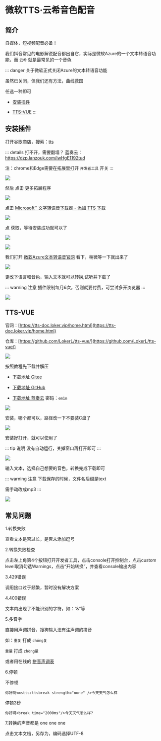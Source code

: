 # 微软TTS·云希音色配音





## 简介

自媒体，短视频配音必备！

我们抖音常见的电影解说配音都出自它，实际是微软Azure的一个文本转语音功能，而 `云希` 就是最常见的一个音色



::: danger 关于微软正式关闭Azure的文本转语音功能

虽然已关闭，但我们还有方法，曲线救国

任选一种即可

* [安装插件](#安装插件)

* [TTS-VUE](#tts-vue)
:::



## 安装插件


打开谷歌商店，搜索：[tts](https://chrome.google.com/webstore/category/extensions)

::: details 打不开，需要翻墙？
蓝奏云：https://dzp.lanzouk.com/iwHgE1192tud

注：chrome和Edge需要在拓展里打开 `开发者工具` 开关
:::


![](/tts/tts-01.png)


然后 点击 更多拓展程序

![](/tts/tts-02.png)

点击 [Microsoft™ 文字转语音下载器 - 添加 TTS 下载](https://chrome.google.com/webstore/detail/downloader-for-microsoft/dplnecggiofdkdcagdkjebneaonfhbbb)

![](/tts/tts-03.png)


点 获取，等待安装成功就可以了

![](/tts/tts-04.png)

![](/tts/tts-05.png)


我们打开 [微软Azure文本转语音官网](https://azure.microsoft.com/zh-cn/services/cognitive-services/text-to-speech/) 看下，稍微等一下就出来了


![](/tts/tts-06.png)

更改下语言和音色，输入文本就可以转换,试听并下载了

::: warning 注意
插件限制每月6次，否则就要付费，可尝试多开浏览器
:::

![](/tts/tts-07.png)






## TTS-VUE

官网：[https://tts-doc.loker.vip/home.html](https://tts-doc.loker.vip/home.html)

仓库：[https://github.com/LokerL/tts-vue/](https://github.com/LokerL/tts-vue/)

![](/tts/tts-08.png)

按照教程先下载并解压

* [下载地址 Gitee](https://gitee.com/LGW_space/tts-vue/releases)

* [下载地址 GitHub](https://github.com/LokerL/tts-vue/releases)

* [下载地址 蓝奏云](https://wwn.lanzoul.com/b0f3ype9g) 密码：`em1n`

![](/tts/tts-09.png)


安装，哪个都可以，路径改一下不要装C盘了

![](/tts/tts-10.png)


安装好打开，就可以使用了

::: tip 说明
没有自动运行，关掉窗口再打开即可
:::

![](/tts/tts-11.png)



输入文本，选择自己想要的音色，转换完成下载即可

::: warning 注意
下载保存的时候，文件名后缀是text

需手动改成mp3
:::

![](/tts/tts-12.png)






## 常见问题

1.转换失败

查看文本是否过长，是否未添加逗号

2.转换失败检查

点击左上角第4个按钮打开开发者工具，点击console打开控制台，点击custom level取消勾选Warnings，点击“开始转换”，并查看console输出内容

3.429错误

调用接口过于频繁，暂时没有解决方案

4.400错误

文本内出现了不能识别的字符，如：“&”等

5.多音字

直接用声调拼音，搜狗输入法有注声调的拼音

如：`重复` 打成 `chóng复`

`重量` 打成 `zhòng量`


或者用在线的 [拼音声调表](https://www.feisuxs.com/zidian/pyzm/shengdiao.html)

6.停顿

不停顿

```
你好啊<mstts:ttsbreak strength="none" />今天天气怎么样
```

停顿2秒

```
你好啊<break time="2000ms"/>今天天气怎么样?
```

7.转换的声音都是 one one one

点击文本文档，另存为，编码选择UTF-8



